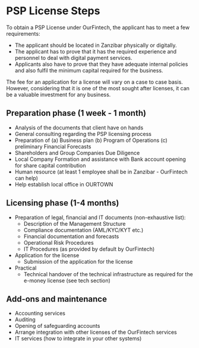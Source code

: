 # PSP License Steps

To obtain a PSP License under OurFintech, the applicant has to meet a few requirements:
- The applicant should be located in Zanzibar physically or digitally.
- The applicant has to prove that it has the required experience and personnel to deal with digital payment services.
- Applicants also have to prove that they have adequate internal policies and also fulfil the minimum capital required for the business.
  
The fee for an application for a license will vary on a case to case basis. However, considering that it is one of the most sought after licenses, it can be a valuable investment for any business.

## Preparation phase (1 week - 1 month)

- Analysis of the documents that client have on hands
- General consulting regarding the PSP licensing process
- Preparation of (a) Business plan (b) Program of Operations (c) preliminary Financial Forecasts
- Shareholders and Group Companies Due Diligence
- Local Company Formation and assistance with Bank account opening for share capital contribution
- Human resource (at least 1 employee shall be in Zanzibar - OurFintech can help)
- Help establish local office in OURTOWN

## Licensing phase (1-4 months)

- Preparation of legal, financial and IT documents (non-exhaustive list):
    - Description of the Management Structure
    - Compliance documentation (AML/KYC/KYT etc.)
    - Financial documentation and forecasts
    - Operational Risk Procedures
    - IT Procedures (as provided by default by OurFintech)
- Application for the license
    - Submission of the application for the license
- Practical
    - Technical handover of the technical infrastructure as required for the e-money license (see tech section)

## Add-ons and maintenance

- Accounting services
- Auditing
- Opening of safeguarding accounts
- Arrange integration with other licenses of the OurFintech services
- IT services (how to integrate in your other systems)


